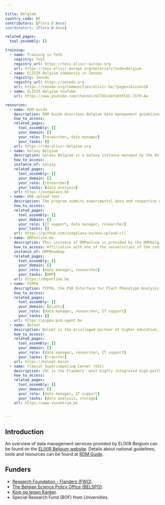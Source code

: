 ```yaml
---

title: Belgium
country_code: BE
contributors: [Flora D'Anna]
coordinators: [Flora D'Anna]

related_pages: 
  tool_assembly: []

training:
  - name: Training in TeSS
    registry: TeSS
    registry_url: https://tess.elixir-europe.org
    url: https://tess.elixir-europe.org/materials?node=Belgium
  - name: ELIXIR Belgium community in Zenodo
    registry: Zenodo
    registry_url: https://zenodo.org
    url: https://zenodo.org/communities/elixir-be/?page=1&size=20
  - name: ELIXIR Belgium YouTube
    url: https://www.youtube.com/channel/UC7XUideTn8tFCOC-lhT9-Aw

resources:
  - name: RDM Guide
    description: RDM Guide describes Belgian data management guidelines, resources, tools and services available for researchers in Life Sciences.
    how_to_access:
    related_pages:
      tool_assembly: []
      your_domain: []
      your_role: [researcher, data manager]
      your_tasks: []
    url: https://rdm.elixir-belgium.org
  - name: Galaxy Belgium
    description: Galaxy Belgium is a Galaxy instance managed by the Belgian ELIXIR node, funded by the Flemish government, which utilizing infrastructure provided by the Flemish Supercomputer Center (VSC).
    how_to_access:
    instance_of: Galaxy
    related_pages:
      tool_assembly: []
      your_domain: []
      your_role: [researcher]
      your_tasks: [data analysis]
    url: https://usegalaxy.be
  - name: ENA upload tool
    description: The program submits experimental data and respective metadata to the European Nucleotide Archive (ENA).
    how_to_access:
    related_pages:
      tool_assembly: []
      your_domain: []
      your_role: [IT support, data manager, researcher]
      your_tasks: []
    url: https://github.com/usegalaxy-eu/ena-upload-cli
  - name: DMPonline.be
    description: This instance of DMPonline is provided by the DMPbelgium Consortium. We can help you write and maintain data management plans for your research.
    how_to_access: Affiliation with one of the universities of the consortium is required.
    instance_of: DMPRoadmap
    related_pages:
      tool_assembly: []
      your_domain: []
      your_role: [data manager, researcher]
      your_tasks: [DMP]
    url: https://dmponline.be
  - name: PIPPA
    description: PIPPA, the PSB Interface for Plant Phenotype Analysis, is the central web interface and database that provides the tools for the management of the plant imaging robots on the one hand, and the analysis of images and data on the other hand.
    how_to_access:
    related_pages:
      tool_assembly: []
      your_domain: [plants]
      your_role: [data manager, researcher, IT support]
      your_tasks: []
    url: https://pippa.psb.ugent.be
  - name: Belnet
    description: Belnet is the privileged partner of higher education, research and administration for connectivity. We provide high-bandwidth internet access and related services for our specific target groups.
    how_to_access:
    related_pages:
      tool_assembly: []
      your_domain: []
      your_role: [data manager, researcher, IT support]
      your_tasks: [transfer]
    url: https://belnet.be/en
  - name: Flemish Supercomputing Center (VSC)
    description: VSC is the Flanders' most highly integrated high-performance research computing environment, providing world-class services to government, industry, and researchers.
    how_to_access:
    related_pages:
      tool_assembly: []
      your_domain: []
      your_role: [data manager, IT support]
      your_tasks: [data analysis, storage]
    url: https://www.vscentrum.be
    

---
```


<!---Following information for the page text. All fields are optional--->
<!---If the information is already in another resource, please include the link instead of duplicating information--->
<!---Please focus on resources that are relevant for the whole country for life sciences--->

## Introduction
An overview of data management services provided by ELIXIR Belgium can be found on the [ELIXIR Belgium website](https://www.elixir-belgium.org).
Details about national guidelines, tools and resources can be found at [RDM Guide](https://rdm.elixir-belgium.org).

## Funders
* [Research Foundation - Flanders (FWO)](https://www.fwo.be/en/).
* [The Belgian Science Policy Office (BELSPO)](https://www.belspo.be).
* [Kom op tegen Kanker](https://www.komoptegenkanker.be).
* Special Research Fund (BOF) from Universities.


<!---## Regulations--->

<!---## Domain-specific infrastructures/resources (e.g. human data, covid-19)--->
